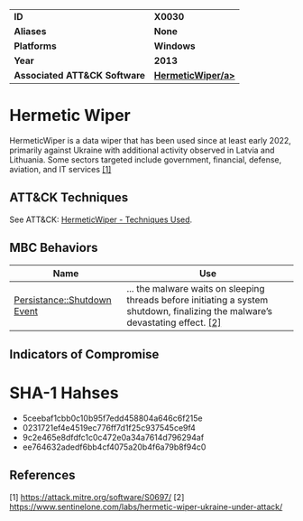 <table>
<tr>
<td><b>ID</b></td>
<td><b>X0030</b></td>
</tr>
<tr>
<td><b>Aliases</b></td>
<td><b>None</b></td>
</tr>
<tr>
<td><b>Platforms</b></td>
<td><b>Windows</b></td>
</tr>
<tr>
<td><b>Year</b></td>
<td><b>2013</b></td>
</tr>
<tr>
<td><b>Associated ATT&CK Software</b></td>
<td><b><a href="https://attack.mitre.org/software/S0697/">HermeticWiper/a></b></td>
</tr>
</table>


# Hermetic Wiper

HermeticWiper is a data wiper that has been used since at least early 2022, primarily against Ukraine with additional activity observed in Latvia and Lithuania. Some sectors targeted include government, financial, defense, aviation, and IT services [[1]](#1)

## ATT&CK Techniques

See ATT&CK: [HermeticWiper - Techniques Used](https://attack.mitre.org/software/S0697/).



## MBC Behaviors

|Name|Use|
|---|---|
| [Persistance::Shutdown Event](../persistence/shutdown-event.md) | ... the malware waits on sleeping threads before initiating a system shutdown, finalizing the malware’s devastating effect. [[2]](#2)|


## Indicators of Compromise

# SHA-1 Hahses
- 5ceebaf1cbb0c10b95f7edd458804a646c6f215e
- 0231721ef4e4519ec776ff7d1f25c937545ce9f4
- 9c2e465e8dfdfc1c0c472e0a34a7614d796294af
- ee764632adedf6bb4cf4075a20b4f6a79b8f94c0


## References

<a name="1">[1]</a> https://attack.mitre.org/software/S0697/
<a name="2">[2]</a> https://www.sentinelone.com/labs/hermetic-wiper-ukraine-under-attack/


